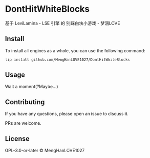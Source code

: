 # DontHitWhiteBlocks

基于 LeviLamina - LSE 引擎 的 别踩白块小游戏 - 梦涵LOVE

## Install

To install all engines as a whole, you can use the following command:

```sh
lip install github.com/MengHanLOVE1027/DontHitWhiteBlocks
```

## Usage

Wait a moment(?Maybe...)

## Contributing

If you have any questions, please open an issue to discuss it.

PRs are welcome.

## License

GPL-3.0-or-later © MengHanLOVE1027
